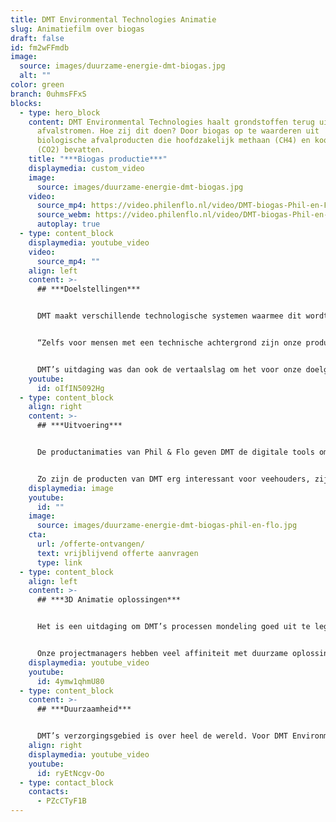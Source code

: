 ```yaml
---
title: DMT Environmental Technologies Animatie
slug: Animatiefilm over biogas
draft: false
id: fm2wFFmdb
image:
  source: images/duurzame-energie-dmt-biogas.jpg
  alt: ""
color: green
branch: 0uhmsFFxS
blocks:
  - type: hero_block
    content: DMT Environmental Technologies haalt grondstoffen terug uit
      afvalstromen. Hoe zij dit doen? Door biogas op te waarderen uit
      biologische afvalproducten die hoofdzakelijk methaan (CH4) en kooldioxide
      (CO2) bevatten.
    title: "***Biogas productie***"
    displaymedia: custom_video
    image:
      source: images/duurzame-energie-dmt-biogas.jpg
    video:
      source_mp4: https://video.philenflo.nl/video/DMT-biogas-Phil-en-Flo.mp4
      source_webm: https://video.philenflo.nl/video/DMT-biogas-Phil-en-Flo.webm
      autoplay: true
  - type: content_block
    displaymedia: youtube_video
    video:
      source_mp4: ""
    align: left
    content: >-
      ## ***Doelstellingen***


      DMT maakt verschillende technologische systemen waarmee dit wordt bereikt. De technologieën die worden gebruikt zijn erg specifiek en specialistisch, hiervoor is veel proces technische kennis nodig. Binnen de werkzaamheden van DMT worden verschillende technologische disciplines gecombineerd wat het ingewikkeld maakt. 


      “Zelfs voor mensen met een technische achtergrond zijn onze producten ingewikkeld” 


      DMT’s uitdaging was dan ook de vertaalslag om het voor onze doelgroep op een laagdrempelige manier uit te leggen. Ze zochten een oplossing, zodat ze snel aan een leek uit kunnen leggen wat hun doen.
    youtube:
      id: oIfIN5092Hg
  - type: content_block
    align: right
    content: >-
      ## ***Uitvoering***


      De productanimaties van Phil & Flo geven DMT de digitale tools om hun producten en processen op een heldere en begrijpelijke manier uit te leggen aan een breed publiek. 


      Zo zijn de producten van DMT erg interessant voor veehouders, zij maken aanspraak op subsidies wanneer zij afvalstoffen omzetten tot grondstoffen. Deze afvalstoffen, zoals methaan, worden omgezet in grondstoffen zoals Biogas.
    displaymedia: image
    youtube:
      id: ""
    image:
      source: images/duurzame-energie-dmt-biogas-phil-en-flo.jpg
    cta:
      url: /offerte-ontvangen/
      text: vrijblijvend offerte aanvragen
      type: link
  - type: content_block
    align: left
    content: >-
      ## ***3D Animatie oplossingen***


      Het is een uitdaging om DMT’s processen mondeling goed uit te leggen. Om deze doelgroep op een laagdrempelige manier te verbeelden hoe deze biogas-opwekkingsinstallaties werken, zet DMT nu 3D-animatie's van Phil & Flo in. De perfecte synergie tussen de gesproken voice-over en de bijpassende visualisaties zorgen voor een effectieve kennisoverdracht.


      Onze projectmanagers hebben veel affiniteit met duurzame oplossingen, de samenwerking is daarom erg gelijkwaardig en leuk. Wij begrijpen niet alleen hoe dit soort processen werken, maar ook de urgentie van dit soort oplossingen met het oog op de wereld van morgen.
    displaymedia: youtube_video
    youtube:
      id: 4ymw1qhmU80
  - type: content_block
    content: >-
      ## ***Duurzaamheid***


      DMT’s verzorgingsgebied is over heel de wereld. Voor DMT Environmental Technology is het dus van belang, dat ze de animaties op globaal niveau kunnen inzetten. De films zijn in zes talen vertaald (zie de Franse versie als voorbeeld) De films zijn duurzaam ingestoken, dat wil zeggen dat we alle tijdsgebonden elementen strategisch uit de film elimineren. Op deze manier zijn onze producties minimaal vijf jaar inzetbaar.
    align: right
    displaymedia: youtube_video
    youtube:
      id: ryEtNcgv-Oo
  - type: contact_block
    contacts:
      - PZcCTyF1B
---
```

